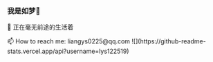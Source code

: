 ### 我是如梦👋

🔭 正在毫无前途的生活着

<!-- 🌱 

👯 I’m looking to collaborate on ...

🤔 I’m looking for help with ...

💬 Ask me about ...

😄 Pronouns: ...

⚡ Fun fact: ... --!>

📫 How to reach me: liangys0225@qq.com


![](https://github-readme-stats.vercel.app/api?username=lys122519)
